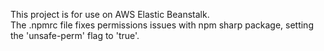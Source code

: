 This project is for use on AWS Elastic Beanstalk.  
The .npmrc file fixes permissions issues with npm sharp package, setting the 'unsafe-perm' flag to 'true'. 